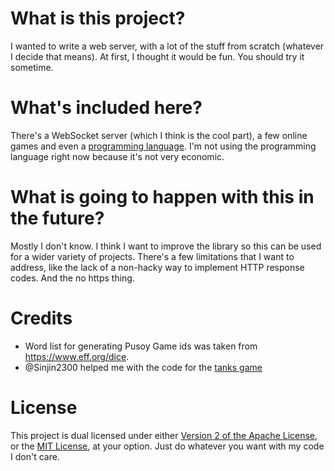 # What is this project?

I wanted to write a web server, with a lot of the stuff from scratch 
(whatever I decide that means). At first, I thought it would be fun. You should 
try it sometime.

# What's included here?

There's a WebSocket server (which I think is the cool part), a few online games
and even a [programming language](lisp). I'm not using the programming language right now
because it's not very economic. 

# What is going to happen with this in the future?

Mostly I don't know. I think I want to improve the library so this can be used for a
wider variety of projects. There's a few limitations that I want to address, like 
the lack of a non-hacky way to implement HTTP response codes. And the no https thing.

# Credits

* Word list for generating Pusoy Game ids was taken from https://www.eff.org/dice.
* @Sinjin2300 helped me with the code for the [tanks game](server/resources/tanks)

# License

This project is dual licensed under either [Version 2 of the 
Apache License](https://opensource.org/licenses/Apache-2.0), or the 
[MIT License](https://opensource.org/licenses/MIT), at your option. Just do whatever
you want with my code I don't care. 